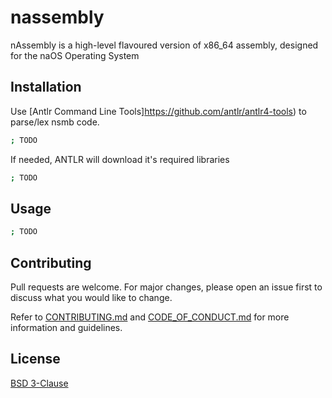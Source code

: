# nassembly

nAssembly is a high-level flavoured version of x86_64 assembly, designed for the naOS Operating System

## Installation

Use [Antlr Command Line Tools]https://github.com/antlr/antlr4-tools) to parse/lex nsmb code.

```bash
; TODO
```

If needed, ANTLR will download it's required libraries 

```bash
; TODO
```

## Usage

```bash
; TODO
```

## Contributing

Pull requests are welcome. For major changes, please open an issue first
to discuss what you would like to change.

Refer to [CONTRIBUTING.md](CONTRIBUTING.md) and [CODE_OF_CONDUCT.md](CODE_OF_CONDUCT.md) for more information and guidelines.

## License

[BSD 3-Clause](LICENSE)